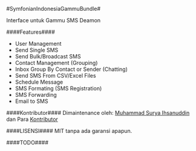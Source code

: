 #SymfonianIndonesiaGammuBundle#

Interface untuk Gammu SMS Deamon

####Features####
- User Management
- Send Single SMS
- Send Bulk/Broadcast SMS
- Contact Management (Grouping)
- Inbox Group By Contact or Sender (Chatting)
- Send SMS From CSV/Excel Files
- Schedule Message
- SMS Formating (SMS Registration)
- SMS Forwarding
- Email to SMS

####Kontributor####
Dimaintenance oleh: [Muhammad Surya Ihsanuddin](https://github.com/ihsanudin) dan Para [Kontributor](https://github.com/SymfonyId/AdminBundle/graphs/contributors)

####LISENSI####
MIT tanpa ada garansi apapun.

####TODO####

